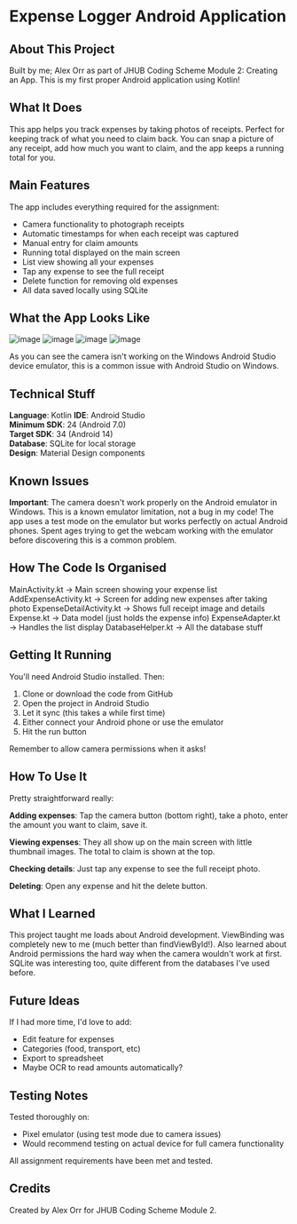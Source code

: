 # Expense Logger Android Application

## About This Project
Built by me; Alex Orr as part of JHUB Coding Scheme Module 2: Creating an App. This is my first proper Android application using Kotlin!

## What It Does
This app helps you track expenses by taking photos of receipts. Perfect for keeping track of what you need to claim back. You can snap a picture of any receipt, add how much you want to claim, and the app keeps a running total for you.

## Main Features
The app includes everything required for the assignment:
* Camera functionality to photograph receipts
* Automatic timestamps for when each receipt was captured
* Manual entry for claim amounts
* Running total displayed on the main screen
* List view showing all your expenses
* Tap any expense to see the full receipt
* Delete function for removing old expenses
* All data saved locally using SQLite

## What the App Looks Like

![image](https://github.com/user-attachments/assets/6c7853a1-a414-49f6-a50f-30ce66c495f1)
![image](https://github.com/user-attachments/assets/0f17ccd3-548f-4f59-977e-362beb9b654d)
![image](https://github.com/user-attachments/assets/923c6a33-456b-493e-a441-05944ec896ca)
![image](https://github.com/user-attachments/assets/1d5c0a81-7f8a-4f64-836b-efef00ed5575)

As you can see the camera isn't working on the Windows Android Studio device emulator, this is a common issue with Android Studio on Windows.

## Technical Stuff
**Language**: Kotlin
**IDE**: Android Studio  
**Minimum SDK**: 24 (Android 7.0)  
**Target SDK**: 34 (Android 14)  
**Database**: SQLite for local storage  
**Design**: Material Design components

## Known Issues
**Important**: The camera doesn't work properly on the Android emulator in Windows. This is a known emulator limitation, not a bug in my code! The app uses a test mode on the emulator but works perfectly on actual Android phones. Spent ages trying to get the webcam working with the emulator before discovering this is a common problem.

## How The Code Is Organised
MainActivity.kt          → Main screen showing your expense list
AddExpenseActivity.kt    → Screen for adding new expenses after taking photo
ExpenseDetailActivity.kt → Shows full receipt image and details
Expense.kt              → Data model (just holds the expense info)
ExpenseAdapter.kt       → Handles the list display
DatabaseHelper.kt       → All the database stuff

## Getting It Running
You'll need Android Studio installed. Then:

1. Clone or download the code from GitHub
2. Open the project in Android Studio
3. Let it sync (this takes a while first time)
4. Either connect your Android phone or use the emulator
5. Hit the run button

Remember to allow camera permissions when it asks!

## How To Use It
Pretty straightforward really:

**Adding expenses**: Tap the camera button (bottom right), take a photo, enter the amount you want to claim, save it.

**Viewing expenses**: They all show up on the main screen with little thumbnail images. The total to claim is shown at the top.

**Checking details**: Just tap any expense to see the full receipt photo.

**Deleting**: Open any expense and hit the delete button.

## What I Learned
This project taught me loads about Android development. ViewBinding was completely new to me (much better than findViewById!). Also learned about Android permissions the hard way when the camera wouldn't work at first. SQLite was interesting too, quite different from the databases I've used before.

## Future Ideas
If I had more time, I'd love to add:
* Edit feature for expenses
* Categories (food, transport, etc)
* Export to spreadsheet
* Maybe OCR to read amounts automatically?

## Testing Notes
Tested thoroughly on:
* Pixel emulator (using test mode due to camera issues)
* Would recommend testing on actual device for full camera functionality

All assignment requirements have been met and tested.

## Credits
Created by Alex Orr for JHUB Coding Scheme Module 2.
